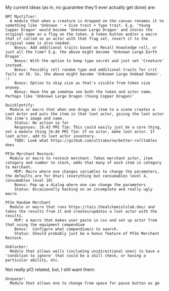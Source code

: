 My current ideas (as in, no guarantee they'll ever actually get done) are:

    NPC Mystifier:
      A module that when a creature is dropped on the canvas renames it to something like 'Unknown ' + Size trait + Type trait. E.g. 'Young Copper Dragon' would become 'Unknown Large Dragon' and stores the original name on a flag on the token. A token button and/or a macro that if called on an actor with that flag set, revert it to the original name is also needed.
        Bonus: Add additional traits based on Recall Knowledge roll, or just all the time? E.g. the above might become 'Unknown Large Earth Dragon'.
        Bonus: With the option to keep type secret and just set 'Creature' instead.
        Bonus: Possibly roll random type and additional traits for crit fails on CK. So, the above might become 'Unknown Large Undead Demon'. :)
        Bonus: Option to skip size as that's visible from token size anyway.
        Bonus: Have the gm somehow see both the token and actor name. Perhaps like 'Unknown Large Dragon (Young Copper Dragon)'

    Quicklootify:
      Module or macro that when one drags an item to a scene creates a Loot Actor and puts the item in that loot actor, giving the loot actor the item's image and name.
        Status: No action so far
        Responses: [6:43 PM] Tim: This could easily just be a core thing, not a module thing [6:44 PM] Tim: If no actor, make loot actor. If loot actor, add to loot actor inventory.
        TODO: Look what https://github.com/ultrakorne/better-rolltables does

    PF2e Merchant Restock:
      Module or macro to restock merchant. Takes merchant actor, item category and number to stock, adds that many of each item in category to merchant.
        MVP: Macro where one changes variables to change the parameters, the defaults are for Otari (everything but consumables level 4, consumables level 10)
        Bonus: Pop up a dialog where one can change the parameters
        Status: Occasionally hacking on an incomplete and really ugly macro

    PF2e Random Merchant
      Module or macro that runs https://tois.thealchemistslab.dev/ and takes the results from it and creates/updates a loot actor with the results.
        MVP: a macro that makes user paste in csv and set up actor from that using the equipment compendium
        Bonus:  Configure what compendium/s to search.
        Status: Should probably just be a bonus feature of PF2e Merchant Restock.

    Unblocker:
      Module that allows walls (including unidirectional ones) to have a 'condition to ignore' that could be a skill check, or having a particular ability, etc.

Not really pf2 related, but, I still want them:

    Unspacer:
      Module that allows one to change from space for pause button as gm
